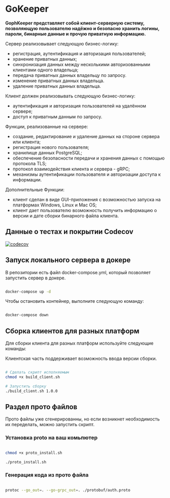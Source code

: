 # GoKeeper

**GophKeeper представляет собой клиент-серверную систему,
позволяющую пользователю надёжно и безопасно хранить логины,
пароли, бинарные данные и прочую приватную информацию.**

Сервер реализовывает следующую бизнес-логику:
- регистрация, аутентификация и авторизация пользователей;
- хранение приватных данных;
- синхронизация данных между несколькими авторизованными клиентами одного владельца;
- передача приватных данных владельцу по запросу.
- изменение приватных данных владельца.
- удаление приватных данных владельца.

Клиент должен реализовывать следующую бизнес-логику:
- аутентификация и авторизация пользователей на удалённом сервере;
- доступ к приватным данным по запросу.

Функции, реализованные на сервере:
- создание, редактирование и удаление данных на стороне сервера или клиента;
- регистрация нового пользователя;
- хранилище данных PostgreSQL;
- обеспечение безопасности передачи и хранения данных с помощью протокола TLS;
- протокол взаимодействия клиента и сервера - gRPC;
- механизмы аутентификации пользователя и авторизации доступа к информации.

Дополнительные Функции:
- клиент сделан в виде GUI-приложения с возможностью запуска на платформах Windows, Linux и Mac OS;
- клиент дает пользователю возможность получить информацию о версии и дате сборки бинарного файла клиента.

## Данные о тестах и покрытии Codecov

[![codecov](https://codecov.io/gh/vova4o/gokeeper2/branch/main/graph/badge.svg)](https://codecov.io/gh/vova4o/gokeeper2)

## Запуск локального сервера в докере

В репозитории есть файл docker-compose.yml, который позволяет запустить сервер в докере.

```bash

docker-compose up -d

```

Чтобы остановить контейнер, выполните следующую команду:

```bash

docker-compose down

```

## Сборка клиентов для разных платформ

Для сборки клиента для разных платформ используйте следующие команды:

Клиентская часть поддерживает возможность ввода версии сборки.

```bash

# Сделать скрипт исполняемым
chmod +x build_client.sh

# Запустить сборку
./build_client.sh 1.0.0

```

## Раздел прото файлов

Прото файлы уже сгенерированны, но если возникнет необходимость их переделать, можно запустить скрипт.

### Установка proto на ваш комьпютер

```sh

chmod +x proto_install.sh

./proto_install.sh

```

### Генерация кода из прото файла

```bash

protoc --go_out=. --go-grpc_out=. ./protobuf/auth.proto

```
